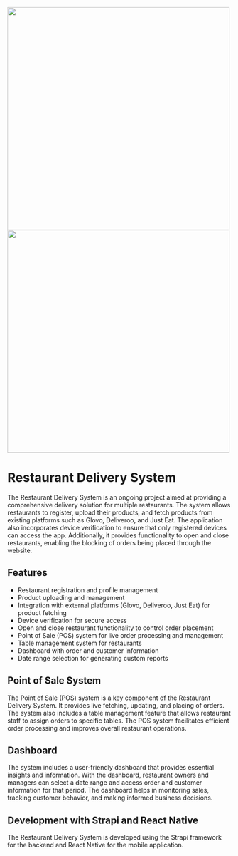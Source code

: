 <p float="left">
  <img src="https://imgur.com/WRApopo.gif" width="500" />
  <img src="https://imgur.com/XDh5XXY.gif" width="500" /> 
</p>


# Restaurant Delivery System
The Restaurant Delivery System is an ongoing project aimed at providing a comprehensive delivery solution for multiple restaurants. The system allows restaurants to register, upload their products, and fetch products from existing platforms such as Glovo, Deliveroo, and Just Eat. The application also incorporates device verification to ensure that only registered devices can access the app. Additionally, it provides functionality to open and close restaurants, enabling the blocking of orders being placed through the website.

## Features
* Restaurant registration and profile management
* Product uploading and management
* Integration with external platforms (Glovo, Deliveroo, Just Eat) for product fetching
* Device verification for secure access
* Open and close restaurant functionality to control order placement
* Point of Sale (POS) system for live order processing and management
* Table management system for restaurants
* Dashboard with order and customer information
* Date range selection for generating custom reports

## Point of Sale System
The Point of Sale (POS) system is a key component of the Restaurant Delivery System. It provides live fetching, updating, and placing of orders. The system also includes a table management feature that allows restaurant staff to assign orders to specific tables. The POS system facilitates efficient order processing and improves overall restaurant operations.

## Dashboard
The system includes a user-friendly dashboard that provides essential insights and information. With the dashboard, restaurant owners and managers can select a date range and access order and customer information for that period. The dashboard helps in monitoring sales, tracking customer behavior, and making informed business decisions.

## Development with Strapi and React Native
The Restaurant Delivery System is developed using the Strapi framework for the backend and React Native for the mobile application.
